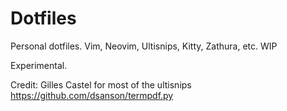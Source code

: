 # Dotfiles
Personal dotfiles. Vim, Neovim, Ultisnips, Kitty, Zathura, etc. WIP

Experimental.

Credit: Gilles Castel for most of the ultisnips
https://github.com/dsanson/termpdf.py
